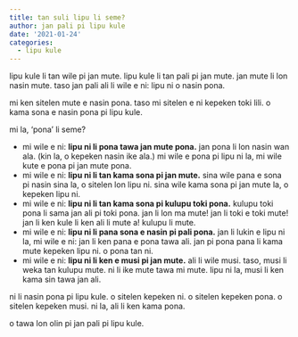 ```yaml
---
title: tan suli lipu li seme?
author: jan pali pi lipu kule
date: '2021-01-24'
categories:
  - lipu kule
---
```


lipu kule li tan wile pi jan mute. lipu kule li tan pali pi jan mute. jan mute li lon nasin mute. taso jan pali ali li wile e ni: lipu ni o nasin pona. 

mi ken sitelen mute e nasin pona. taso mi sitelen e ni kepeken toki lili. o kama sona e nasin pona pi lipu kule. 

mi la, ‘pona’ li seme?

- mi wile e ni: **lipu ni li pona tawa jan mute pona.** jan pona li lon nasin wan ala. (kin la, o kepeken nasin ike ala.) mi wile e pona pi lipu ni la, mi wile kute e pona pi jan mute pona. 
- mi wile e ni: **lipu ni li tan kama sona pi jan mute.** sina wile pana e sona pi nasin sina la, o sitelen lon lipu ni. sina wile kama sona pi jan mute la, o kepeken lipu ni. 
- mi wile e ni: **lipu ni li tan kama sona pi kulupu toki pona.** kulupu toki pona li sama jan ali pi toki pona. jan li lon ma mute! jan li toki e toki mute! jan li ken kule li ken ali li mute a! kulupu li mute. 
- mi wile e ni: **lipu ni li pana sona e nasin pi pali pona.** jan li lukin e lipu ni la, mi wile e ni: jan li ken pana e pona tawa ali. jan pi pona pana li kama mute kepeken lipu ni. o pona tan ni.
- mi wile e ni: **lipu ni li ken e musi pi jan mute.** ali li wile musi. taso, musi li weka tan kulupu mute. ni li ike mute tawa mi mute. lipu ni la, musi li ken kama sin tawa jan ali.

ni li nasin pona pi lipu kule. o sitelen kepeken ni. o sitelen kepeken pona. o sitelen kepeken musi. ni la, ali li ken kama pona. 

o tawa lon olin pi jan pali pi lipu kule.
